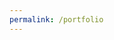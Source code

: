 ```yaml
---
permalink: /portfolio
---
```

<html>
<head>
    <style>
        .darkmode {
            background: #252525;
            color: #ffffff;
        }

        .lightmode {
            background: #ffffff;
            color: #000000;
        }
    </style>
    <link id="theme-style" rel="stylesheet" type="text/css" href="assets/css/style.css">
</head>
<body class="lightmode">
    <table id="stockTable">
        <thead>
            <tr>
                <th>Symbol</th>
                <th>Total Quantity</th>
                <th>Value</th>
            </tr>
        </thead>
        <tbody>
            <!-- Table content will be dynamically populated using JavaScript -->
        </tbody>
    </table>
    <script>
        var darkMode = false;
        window.onload = function () {
            var themeStyle = document.getElementById('theme-style');
            var body = document.body;
            var storedTheme = localStorage.getItem('theme');
            if (storedTheme === 'dark') {
                themeStyle.href = "assets/css/dark.css";
                body.classList.remove('lightmode');
                body.classList.add('darkmode');
            } else {
                themeStyle.href = "assets/css/style.css";
                body.classList.remove('darkmode');
                body.classList.add('lightmode');
            }
        }

        document.addEventListener("DOMContentLoaded", function () {
            function fetchData() {
                var url = 'https://atlas.stu.nighthawkcodingsociety.com/api/stocks/portfolio';
                const uid = localStorage.getItem("uid");
                var data = {
                    uid: uid
                };
                var json = JSON.stringify(data);
                const authOptions = {
                    method: 'POST',
                    headers: { 'Content-Type': 'application/json' },
                    body: json,
                    credentials: 'include'
                };

                fetch(url, authOptions)
                    .then(response => response.json())
                    .then(data => {
                        updateTable(data.portfolio); // Corrected here
                    })
                    .catch(error => console.error('Error fetching data:', error));
            }

            // Function to update the table with data
            function updateTable(data) {
                const tableBody = document.querySelector('#stockTable tbody');
                tableBody.innerHTML = ''; // Clear existing rows
                data.forEach(portfolio_data => {
                    const row = document.createElement('tr');
                    row.innerHTML = `
                        <td>${portfolio_data.SYMBOL}</td>
                        <td>${portfolio_data.TOTAL_QNTY}</td>
                        <td>${portfolio_data.VALUE}</td>
                    `;
                    tableBody.appendChild(row);
                });
            }

            // Call fetchData when the page loads
            fetchData();
        });
    </script>
</body>
</html>
